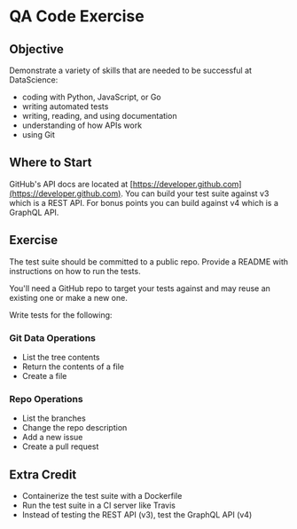 # QA Code Exercise

## Objective

Demonstrate a variety of skills that are needed to be successful at DataScience:

* coding with Python, JavaScript, or Go
* writing automated tests
* writing, reading, and using documentation
* understanding of how APIs work
* using Git


## Where to Start
GitHub's API docs are located at [https://developer.github.com](https://developer.github.com). You can build your test suite against v3 which is a REST API. For bonus points you can build against v4 which is a GraphQL API.

## Exercise

The test suite should be committed to a public repo. Provide a README with instructions on how to run the tests.

You'll need a GitHub repo to target your tests against and may reuse an existing one or make a new one.

Write tests for the following:

### Git Data Operations

* List the tree contents
* Return the contents of a file
* Create a file

### Repo Operations

* List the branches
* Change the repo description
* Add a new issue
* Create a pull request

## Extra Credit

* Containerize the test suite with a Dockerfile
* Run the test suite in a CI server like Travis
* Instead of testing the REST API (v3), test the GraphQL API (v4)